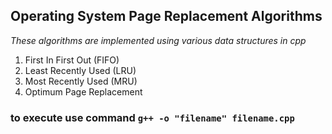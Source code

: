 ## Operating System Page Replacement Algorithms
*These algorithms are implemented using various data structures in cpp*
1. First In First Out (FIFO)
2. Least Recently Used (LRU)
3. Most Recently Used (MRU)
4. Optimum Page Replacement

### to execute use command `g++ -o "filename" filename.cpp`
